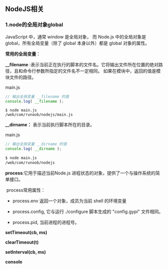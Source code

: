 ## NodeJS相关

### 1.node的全局对象global

 JavaScript 中，通常 window 是全局对象， 而 Node.js 中的全局对象是 global，所有全局变量（除了 global 本身以外）都是 global 对象的属性。

**常用的全局变量**：

**__filename**  :表示当前正在执行的脚本的文件名。它将输出文件所在位置的绝对路径，且和命令行参数所指定的文件名不一定相同。 如果在模块中，返回的值是模块文件的路径。

main.js

```js
// 输出全局变量 __filename 的值
console.log( __filename );
```

```shell
$ node main.js
/web/com/runoob/nodejs/main.js
```

**__dirname：** 表示当前执行脚本所在的目录。

main.js

```js
// 输出全局变量 __dirname 的值
console.log( __dirname );
```

```sh
$ node main.js
/web/com/runoob/nodejs
```

**process**:它用于描述当前Node.js 进程状态的对象，提供了一个与操作系统的简单接口。

​			process常用属性：

- process.env   返回一个对象，成员为当前 shell 的环境变量

- process.config,  它与运行 ./configure 脚本生成的 "config.gypi" 文件相同。
- process.pid, 当前进程的进程号。

**setTimeout(cb, ms)**

**clearTimeout(t)**

**setInterval(cb, ms)**

**console**